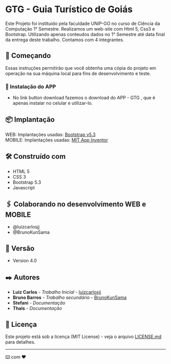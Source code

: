 # GTG - Guia Turístico de Goiás

Este Projeto foi instituido pela faculdade UNIP-GO no curso de Ciência da Computação 1° Semestre. Realizamos um web-site com Html 5, Css3 e Bootstrap. Utilizando apenas conteudos dados no 1° Semestre até data final da entrega deste trabalho. Contamos com 4 integrantes.

## 🚀 Começando

Essas instruções permitirão que você obtenha uma cópia do projeto em operação na sua máquina local para fins de desenvolvimento e teste.

### 🔧 Instalação do APP

- No link button download fazemos o download do APP - GTG , que é apenas instalar no celular e utilizar-lo.

## 📦 Implantação

WEB: Implantações usadas: <a href="https://getbootstrap.com/docs/5.3/getting-started/download/">Bootstrap v5.3</a> <br>
MOBILE: Implantações usadas: <a href="https://appinventor.mit.edu/">MIT App Inventor</a>


## 🛠️ Construído com

* HTML 5 
* CSS 3
* Bootstrap 5.3
* Javascript

## 🖇️ Colaborando no desenvolvimento WEB e MOBILE

- @luizcarlosjj
- @BrunoKunSama

## 📌 Versão

* Version 4.0

## ✒️ Autores

* **Luiz Carlos** - *Trabalho Inicial* - [luizcarlosjj](https://github.com/luizcarlosjj)
* **Bruno Barros** - *Trabalho secundário* - [BrunoKunSama](https://github.com/BrunoKunSama)
* **Stefani** - *Documentação* 
* **Thais** - *Documentação* 

## 📄 Licença

Este projeto está sob a licença (MIT License) - veja o arquivo [LICENSE.md](https://github.com/luizcarlosjj/aps-web/LICENCE) para detalhes.

---
⌨️ com ❤️
